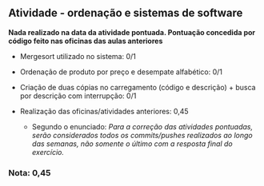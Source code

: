 ## Atividade - ordenação e sistemas de software

**Nada realizado na data da atividade pontuada. Pontuação concedida por código feito nas oficinas das aulas anteriores**

  - Mergesort utilizado no sistema:  0/1

  - Ordenação de produto por preço e desempate alfabético: 0/1

  - Criação de duas cópias no carregamento (código e descrição) + busca por descrição com interrupção: 0/1

  - Realização das oficinas/atividades anteriores: 0,45
    - Segundo o enunciado: _Para a correção das atividades pontuadas, serão considerados todos os commits/pushes realizados ao longo das semanas, não somente o último com a resposta final do exercício._


### Nota: 0,45
